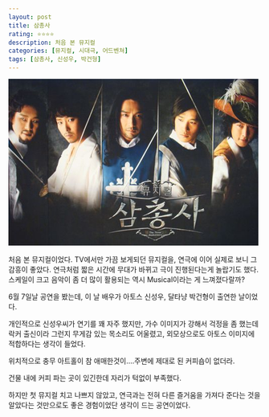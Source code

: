 ```yaml
---
layout: post
title: 삼총사
rating: ⭐️⭐️⭐️⭐️
description: 처음 본 뮤지컬
categories: [뮤지컬, 시대극, 어드벤쳐]
tags: [삼총사, 신성우, 박건형]
---
```


![삼총사](../../img/2009/three_musketeers.jpg)

처음 본 뮤지컬이었다. TV에서만 가끔 보게되던 뮤지컬을, 연극에 이어 실제로 보니 그 감흥이 좋았다. 연극처럼 짧은 시간에 무대가 바뀌고 극이 진행된다는게 놀랍기도 했다. 스케일이 크고 음악이 좀 더 많이 활용되는 역시 Musical이라는 게 느껴졌다랄까?

6월 7일날 공연을 봤는데, 이 날 배우가 아토스 신성우, 달타냥 박건형이 출연한 날이었다.

개인적으로 신성우씨가 연기를 꽤 자주 했지만, 가수 이미지가 강해서 걱정을 좀 했는데 락커 출신이라 그런지 무게감 있는 목소리도 어울렸고, 외모상으로도 아토스 이미지에 적합하다는 생각이 들었다.

위치적으로 충무 아트홀이 참 애매한것이....주변에 제대로 된 커피숍이 없더라.

건물 내에 커피 파는 곳이 있긴한데 자리가 턱없이 부족했다.

하지만 첫 뮤지컬 치고 나쁘지 않았고, 연극과는 전혀 다른 즐거움을 가져다 준다는 것을 알았다는 것만으로도 좋은 경험이었단 생각이 드는 공연이었다.